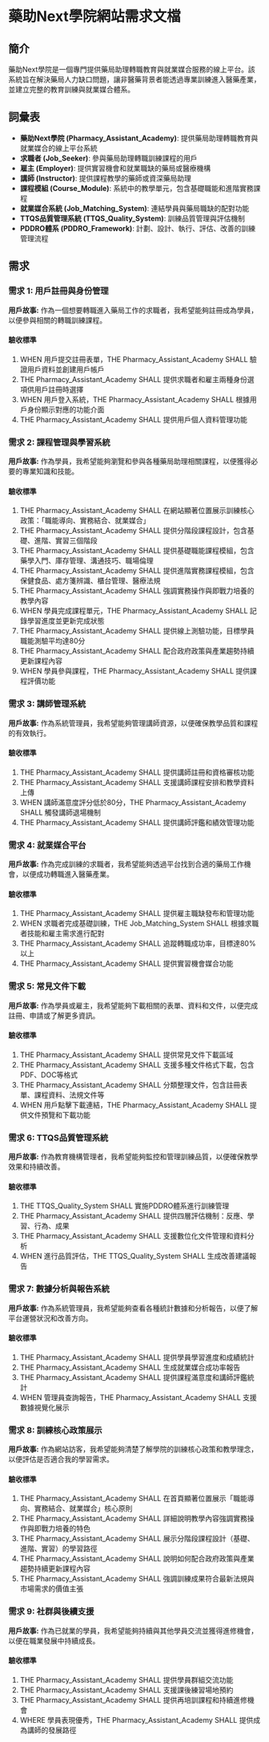 # 藥助Next學院網站需求文檔

## 簡介

藥助Next學院是一個專門提供藥局助理轉職教育與就業媒合服務的線上平台。該系統旨在解決藥局人力缺口問題，讓非醫藥背景者能透過專業訓練進入醫藥產業，並建立完整的教育訓練與就業媒合體系。

## 詞彙表

- **藥助Next學院 (Pharmacy_Assistant_Academy)**: 提供藥局助理轉職教育與就業媒合的線上平台系統
- **求職者 (Job_Seeker)**: 參與藥局助理轉職訓練課程的用戶
- **雇主 (Employer)**: 提供實習機會和就業職缺的藥局或醫療機構
- **講師 (Instructor)**: 提供課程教學的藥師或資深藥局助理
- **課程模組 (Course_Module)**: 系統中的教學單元，包含基礎職能和進階實務課程
- **就業媒合系統 (Job_Matching_System)**: 連結學員與藥局職缺的配對功能
- **TTQS品質管理系統 (TTQS_Quality_System)**: 訓練品質管理與評估機制
- **PDDRO體系 (PDDRO_Framework)**: 計劃、設計、執行、評估、改善的訓練管理流程

## 需求

### 需求 1: 用戶註冊與身份管理

**用戶故事:** 作為一個想要轉職進入藥局工作的求職者，我希望能夠註冊成為學員，以便參與相關的轉職訓練課程。

#### 驗收標準

1. WHEN 用戶提交註冊表單，THE Pharmacy_Assistant_Academy SHALL 驗證用戶資料並創建用戶帳戶
2. THE Pharmacy_Assistant_Academy SHALL 提供求職者和雇主兩種身份選項供用戶註冊時選擇
3. WHEN 用戶登入系統，THE Pharmacy_Assistant_Academy SHALL 根據用戶身份顯示對應的功能介面
4. THE Pharmacy_Assistant_Academy SHALL 提供用戶個人資料管理功能

### 需求 2: 課程管理與學習系統

**用戶故事:** 作為學員，我希望能夠瀏覽和參與各種藥局助理相關課程，以便獲得必要的專業知識和技能。

#### 驗收標準

1. THE Pharmacy_Assistant_Academy SHALL 在網站顯著位置展示訓練核心政策：「職能導向、實務結合、就業媒合」
2. THE Pharmacy_Assistant_Academy SHALL 提供分階段課程設計，包含基礎、進階、實習三個階段
3. THE Pharmacy_Assistant_Academy SHALL 提供基礎職能課程模組，包含藥學入門、庫存管理、溝通技巧、職場倫理
4. THE Pharmacy_Assistant_Academy SHALL 提供進階實務課程模組，包含保健食品、處方箋辨識、櫃台管理、醫療法規
5. THE Pharmacy_Assistant_Academy SHALL 強調實務操作與即戰力培養的教學內容
6. WHEN 學員完成課程單元，THE Pharmacy_Assistant_Academy SHALL 記錄學習進度並更新完成狀態
7. THE Pharmacy_Assistant_Academy SHALL 提供線上測驗功能，目標學員職能測驗平均達80分
8. THE Pharmacy_Assistant_Academy SHALL 配合政府政策與產業趨勢持續更新課程內容
9. WHEN 學員參與課程，THE Pharmacy_Assistant_Academy SHALL 提供課程評價功能

### 需求 3: 講師管理系統

**用戶故事:** 作為系統管理員，我希望能夠管理講師資源，以便確保教學品質和課程的有效執行。

#### 驗收標準

1. THE Pharmacy_Assistant_Academy SHALL 提供講師註冊和資格審核功能
2. THE Pharmacy_Assistant_Academy SHALL 支援講師課程安排和教學資料上傳
3. WHEN 講師滿意度評分低於80分，THE Pharmacy_Assistant_Academy SHALL 觸發講師退場機制
4. THE Pharmacy_Assistant_Academy SHALL 提供講師評鑑和績效管理功能

### 需求 4: 就業媒合平台

**用戶故事:** 作為完成訓練的求職者，我希望能夠透過平台找到合適的藥局工作機會，以便成功轉職進入醫藥產業。

#### 驗收標準

1. THE Pharmacy_Assistant_Academy SHALL 提供雇主職缺發布和管理功能
2. WHEN 求職者完成基礎訓練，THE Job_Matching_System SHALL 根據求職者技能和雇主需求進行配對
3. THE Pharmacy_Assistant_Academy SHALL 追蹤轉職成功率，目標達80%以上
4. THE Pharmacy_Assistant_Academy SHALL 提供實習機會媒合功能

### 需求 5: 常見文件下載

**用戶故事:** 作為學員或雇主，我希望能夠下載相關的表單、資料和文件，以便完成註冊、申請或了解更多資訊。

#### 驗收標準

1. THE Pharmacy_Assistant_Academy SHALL 提供常見文件下載區域
2. THE Pharmacy_Assistant_Academy SHALL 支援多種文件格式下載，包含PDF、DOC等格式
3. THE Pharmacy_Assistant_Academy SHALL 分類整理文件，包含註冊表單、課程資料、法規文件等
4. WHEN 用戶點擊下載連結，THE Pharmacy_Assistant_Academy SHALL 提供文件預覽和下載功能

### 需求 6: TTQS品質管理系統

**用戶故事:** 作為教育機構管理者，我希望能夠監控和管理訓練品質，以便確保教學效果和持續改善。

#### 驗收標準

1. THE TTQS_Quality_System SHALL 實施PDDRO體系進行訓練管理
2. THE Pharmacy_Assistant_Academy SHALL 提供四層評估機制：反應、學習、行為、成果
3. THE Pharmacy_Assistant_Academy SHALL 支援數位化文件管理和資料分析
4. WHEN 進行品質評估，THE TTQS_Quality_System SHALL 生成改善建議報告

### 需求 7: 數據分析與報告系統

**用戶故事:** 作為系統管理員，我希望能夠查看各種統計數據和分析報告，以便了解平台運營狀況和改善方向。

#### 驗收標準

1. THE Pharmacy_Assistant_Academy SHALL 提供學員學習進度和成績統計
2. THE Pharmacy_Assistant_Academy SHALL 生成就業媒合成功率報告
3. THE Pharmacy_Assistant_Academy SHALL 提供課程滿意度和講師評鑑統計
4. WHEN 管理員查詢報告，THE Pharmacy_Assistant_Academy SHALL 支援數據視覺化展示

### 需求 8: 訓練核心政策展示

**用戶故事:** 作為網站訪客，我希望能夠清楚了解學院的訓練核心政策和教學理念，以便評估是否適合我的學習需求。

#### 驗收標準

1. THE Pharmacy_Assistant_Academy SHALL 在首頁顯著位置展示「職能導向、實務結合、就業媒合」核心原則
2. THE Pharmacy_Assistant_Academy SHALL 詳細說明教學內容強調實務操作與即戰力培養的特色
3. THE Pharmacy_Assistant_Academy SHALL 展示分階段課程設計（基礎、進階、實習）的學習路徑
4. THE Pharmacy_Assistant_Academy SHALL 說明如何配合政府政策與產業趨勢持續更新課程內容
5. THE Pharmacy_Assistant_Academy SHALL 強調訓練成果符合最新法規與市場需求的價值主張

### 需求 9: 社群與後續支援

**用戶故事:** 作為已就業的學員，我希望能夠持續與其他學員交流並獲得進修機會，以便在職業發展中持續成長。

#### 驗收標準

1. THE Pharmacy_Assistant_Academy SHALL 提供學員群組交流功能
2. THE Pharmacy_Assistant_Academy SHALL 支援課後練習場地預約
3. THE Pharmacy_Assistant_Academy SHALL 提供再培訓課程和持續進修機會
4. WHERE 學員表現優秀，THE Pharmacy_Assistant_Academy SHALL 提供成為講師的發展路徑